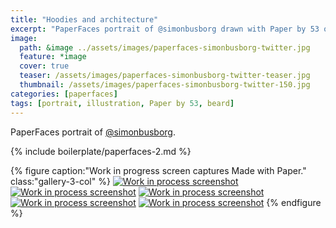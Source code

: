 ```yaml
---
title: "Hoodies and architecture"
excerpt: "PaperFaces portrait of @simonbusborg drawn with Paper by 53 on an iPad."
image: 
  path: &image ../assets/images/paperfaces-simonbusborg-twitter.jpg 
  feature: *image
  cover: true
  teaser: /assets/images/paperfaces-simonbusborg-twitter-teaser.jpg
  thumbnail: /assets/images/paperfaces-simonbusborg-twitter-150.jpg
categories: [paperfaces]
tags: [portrait, illustration, Paper by 53, beard]
---
```


PaperFaces portrait of [@simonbusborg](https://twitter.com/simonbusborg).

{% include boilerplate/paperfaces-2.md %}

{% figure caption:"Work in progress screen captures Made with Paper." class:"gallery-3-col" %}
[![Work in process screenshot](/assets/images/paperfaces-simonbusborg-process-1-600.jpg)](/assets/images/paperfaces-simonbusborg-process-1-lg.jpg) [![Work in process screenshot](/assets/images/paperfaces-simonbusborg-process-2-600.jpg)](/assets/images/paperfaces-simonbusborg-process-2-lg.jpg) [![Work in process screenshot](/assets/images/paperfaces-simonbusborg-process-3-600.jpg)](/assets/images/paperfaces-simonbusborg-process-3-lg.jpg) [![Work in process screenshot](/assets/images/paperfaces-simonbusborg-process-4-600.jpg)](/assets/images/paperfaces-simonbusborg-process-4-lg.jpg) [![Work in process screenshot](/assets/images/paperfaces-simonbusborg-process-5-600.jpg)](/assets/images/paperfaces-simonbusborg-process-5-lg.jpg)
{% endfigure %}
